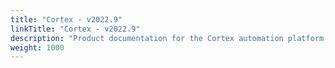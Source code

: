 ```yaml
---
title: "Cortex - v2022.9"
linkTitle: "Cortex - v2022.9"
description: "Product documentation for the Cortex automation platform, including guides, tutorials and reference documentation."
weight: 1000
---
```

